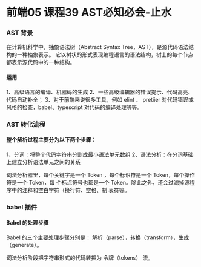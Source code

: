 # 前端05 课程39 AST必知必会-止水




### AST 背景


在计算机科学中，抽象语法树（Abstract Syntax Tree，AST），是源代码语法结构的⼀种抽象表示。
它以树状的形式表现编程语⾔的语法结构，树上的每个节点都表示源代码中的⼀种结构。


#### 运用


1、⾼级语⾔的编译、机器码的⽣成
2、⼀些⾼级编辑器的错误提示、代码⾼亮、代码⾃动补全；
3、对于前端来说很多⼯具，例如 elint 、 pretiier 对代码错误或⻛格的检查，babel、typescript
对代码的编译处理等等。


### AST 转化流程



#### 整个解析过程主要分为以下两个步骤：

1、分词：将整个代码字符串分割成最⼩语法单元数组
2、语法分析：在分词基础上建⽴分析语法单元之间的关系


词法分析器⾥，每个关键字是⼀个 Token ，每个标识符是⼀个 Token，每个操作符是⼀个 Token，每
个标点符号也都是⼀个 Token。除此之外，还会过滤掉源程序中的注释和空⽩字符（换⾏符、空格、制
表符等。



### babel 插件


#### Babel 的处理步骤


Babel 的三个主要处理步骤分别是： 解析（parse），转换（transform），⽣成（generate）。




词法分析阶段把字符串形式的代码转换为 令牌（tokens） 流。



